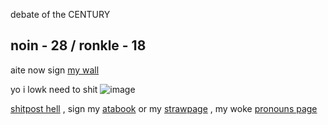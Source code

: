  debate of the CENTURY 
## noin - 28 / ronkle - 18

aite now sign [my wall](https://walloftext.co/27j) 

yo i lowk need to shit
![image](https://github.com/user-attachments/assets/8fb0aa5b-e62d-43f3-9d12-dda38e86d191)



  [shitpost hell](https://shitposthell.straw.page) , sign my [atabook](https://27j.atabook.org) or my [strawpage](https://27jay.straw.page) , my woke [pronouns page](https://pronouns.cc/@27jay)

<!--
**27-jjay/27-jjay** is a ✨ _special_ ✨ repository because its `README.md` (this file) appears on your GitHub profile.

Here are some ideas to get you started:

- 🔭 I’m currently working on ...
- 🌱 I’m currently learning ...
- 👯 I’m looking to collaborate on ...
- 🤔 I’m looking for help with ...
- 💬 Ask me about ...
- 📫 How to reach me: ...
- 😄 Pronouns: ...
- ⚡ Fun fact: ...
-->

